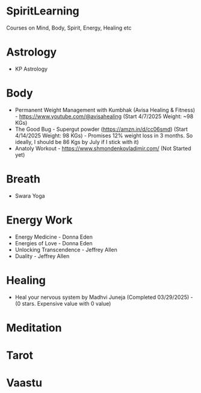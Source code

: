 # SpiritLearning
Courses on Mind, Body, Spirit, Energy, Healing etc

# Astrology
- KP Astrology

# Body
- Permanent Weight Management with Kumbhak (Avisa Healing & Fitness) - https://www.youtube.com/@avisahealing (Start 4/7/2025 Weight: ~98 KGs)
- The Good Bug - Supergut powder (https://amzn.in/d/cc06smd) (Start 4/14/2025 Weight: 98 KGs) - Promises 12% weight loss in 3 months. So ideally, I should be 86 Kgs by July if I stick with it)
- Anatoly Workout - https://www.shmondenkovladimir.com/ (Not Started yet)

# Breath
- Swara Yoga

# Energy Work
- Energy Medicine - Donna Eden
- Energies of Love - Donna Eden
- Unlocking Transcendence - Jeffrey Allen
- Duality - Jeffrey Allen 

# Healing
- Heal your nervous system by Madhvi Juneja (Completed 03/29/2025)  - (0 stars. Expensive value with 0 value)

# Meditation

# Tarot

# Vaastu
